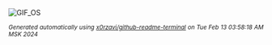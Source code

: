<div align="justify">
<picture>
    <source media="(prefers-color-scheme: dark)" srcset="https://i.ibb.co/0YXDnwq/output-gif.gif">
    <source media="(prefers-color-scheme: light)" srcset="https://i.ibb.co/0YXDnwq/output-gif.gif">
    <img alt="GIF_OS" src="https://i.ibb.co/0YXDnwq/output-gif.gif">
</picture>

<sub><i>Generated automatically using [x0rzavi/github-readme-terminal](https://github.com/x0rzavi/github-readme-terminal) on Tue Feb 13 03:58:18 AM MSK 2024</i></sub>

</div>

<!-- Image deletion URL: https://ibb.co/6DZnydY/7c20dd4a5b2a3b98c278d724e7773b6c -->